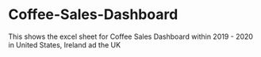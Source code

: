 # Coffee-Sales-Dashboard
This shows the excel sheet for Coffee Sales Dashboard within 2019 - 2020 in United States, Ireland ad the UK
